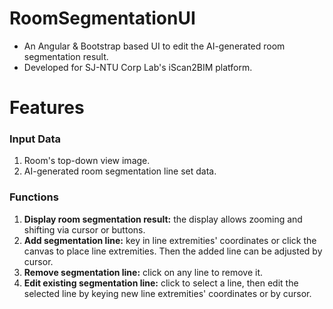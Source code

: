 # RoomSegmentationUI

- An Angular & Bootstrap based UI to edit the AI-generated room segmentation result.
- Developed for SJ-NTU Corp Lab's iScan2BIM platform.

# Features

### Input Data

1. Room's top-down view image.
2. AI-generated room segmentation line set data.

### Functions

1. **Display room segmentation result:** the display allows zooming and shifting via cursor or buttons.
2. **Add segmentation line:** key in line extremities' coordinates or click the canvas to place line extremities. Then the added line can be adjusted by cursor.
3. **Remove segmentation line:** click on any line to remove it.
4. **Edit existing segmentation line:** click to select a line, then edit the selected line by keying new line extremities' coordinates or by cursor.
